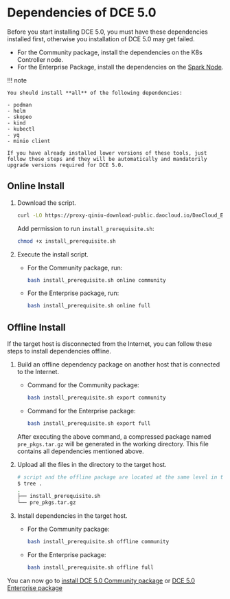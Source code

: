 # Dependencies of DCE 5.0

Before you start installing DCE 5.0, you must have these dependencies installed first, otherwise you installation of DCE 5.0 may get failed.

- For the Community package, install the dependencies on the K8s Controller node.
- For the Enterprise Package, install the dependencies on the [Spark Node](./commercial/deploy-arch.md).

!!! note
    
    You should install **all** of the following dependencies:

    - podman
    - helm
    - skopeo
    - kind
    - kubectl
    - yq
    - minio client
    
    If you have already installed lower versions of these tools, just follow these steps and they will be automatically and mandatorily upgrade versions required for DCE 5.0.

## Online Install

1. Download the script.

    ```bash
    curl -LO https://proxy-qiniu-download-public.daocloud.io/DaoCloud_Enterprise/dce5/install_prerequisite.sh
    ```

    Add permission to run `install_prerequisite.sh`:

    ```bash
    chmod +x install_prerequisite.sh
    ```

2. Execute the install script.

    - For the Community package, run:

        ```bash
        bash install_prerequisite.sh online community
        ```

    - For the Enterprise package, run:

        ```bash
        bash install_prerequisite.sh online full
        ```

## Offline Install

If the target host is disconnected from the Internet, you can follow these steps to install dependencies offline.

1. Build an offline dependency package on another host that is connected to the Internet.

    - Command for the Community package:

        ```bash
        bash install_prerequisite.sh export community
        ```

    - Command for the Enterprise package:

        ```bash
        bash install_prerequisite.sh export full
        ```

    After executing the above command, a compressed package named `pre_pkgs.tar.gz` will be generated in the working directory. This file contains all dependencies mentioned above.

2. Upload all the files in the directory to the target host.

    ```bash
    # script and the offline package are located at the same level in the directory.
    $ tree .
    .
    ├── install_prerequisite.sh
    └── pre_pkgs.tar.gz
    ```

3. Install dependencies in the target host.

    - For the Community package:

        ```bash
        bash install_prerequisite.sh offline community
        ```

    - For the Enterprise package:

        ```bash
        bash install_prerequisite.sh offline full
        ```

You can now go to [install DCE 5.0 Community package](community/resources.md) or [DCE 5.0 Enterprise package](commercial/deploy-requirements.md)
